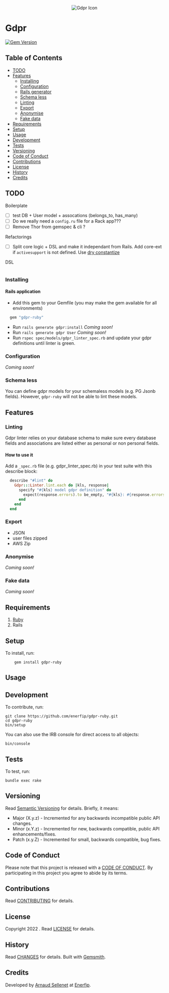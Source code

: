 <p align="center">
  <img src="gdpr.png" alt="Gdpr Icon"/>
</p>

# Gdpr

[![Gem Version](https://badge.fury.io/rb/gdpr-ruby.svg)](http://badge.fury.io/rb/gdpr-ruby)

<!-- Tocer[start]: Auto-generated, don't remove. -->

## Table of Contents

  - [TODO](#todo)
  - [Features](#features)
    - [Installing](#installing)
    - [Configuration](#configuration)
    - [Rails generator](#rails-generator)
    - [Schema less](#schema-less)
    - [Linting](#linting)
    - [Export](#export)
    - [Anonymise](#anonymise)
    - [Fake data](#fake-data)
  - [Requirements](#requirements)
  - [Setup](#setup)
  - [Usage](#usage)
  - [Development](#development)
  - [Tests](#tests)
  - [Versioning](#versioning)
  - [Code of Conduct](#code-of-conduct)
  - [Contributions](#contributions)
  - [License](#license)
  - [History](#history)
  - [Credits](#credits)

<!-- Tocer[finish]: Auto-generated, don't remove. -->

## TODO

Boilerplate
- [ ] test DB + User model + assocations (belongs_to, has_many)
- [ ] Do we really need a `config.ru` file for a Rack app???
- [ ] Remove Thor from gemspec & cli ?

Refactorings
- [ ] Split core logic + DSL and make it independant from Rails. Add core-ext if `activesupport` is not defined. Use [dry constantize](https://rubydoc.info/gems/dry-inflector/Dry/Inflector#constantize-instance_method)

DSL
```ruby

```
### Installing

#### Rails application

* Add this gem to your Gemfile (you may make the gem available for all environments)

```rb
  gem "gdpr-ruby"
```

* Run `rails generate gdpr:install` *Coming soon!*
* Run `rails generate gdpr User` *Coming soon!*
* Run `rspec spec/models/gdpr_linter_spec.rb` and update your gdpr definitions until linter is green.


### Configuration

*Coming soon!*

### Schema less

You can define gdpr models for your schemaless models (e.g. PG Jsonb fields).
However, `gdpr-ruby` will not be able to lint these models.

## Features

### Linting

Gdpr linter relies on your database schema to make sure every database fields and associations are listed either
as personal or non personal fields.

#### How to use it

Add a `_spec.rb` file  (e.g. gdpr_linter_spec.rb) in your test suite with this describe block:
```ruby
  describe "#lint" do
    Gdpr:::Linter.lint.each do |kls, response|
      specify "#{kls} model gdpr definition" do
        expect(response.errors).to be_empty, "#{kls}: #{response.errors.inspect}"
      end
    end
  end
```

### Export
- JSON
- user files zipped
- AWS Zip

### Anonymise

*Coming soon!*
### Fake data

*Coming soon!*
## Requirements

1. [Ruby](https://www.ruby-lang.org)
2. Rails

## Setup

To install, run:

```
    gem install gdpr-ruby
```

## Usage

## Development

To contribute, run:

    git clone https://github.com/enerfip/gdpr-ruby.git
    cd gdpr-ruby
    bin/setup

You can also use the IRB console for direct access to all objects:

    bin/console

## Tests

To test, run:

    bundle exec rake

## Versioning

Read [Semantic Versioning](https://semver.org) for details. Briefly, it means:

- Major (X.y.z) - Incremented for any backwards incompatible public API changes.
- Minor (x.Y.z) - Incremented for new, backwards compatible, public API enhancements/fixes.
- Patch (x.y.Z) - Incremented for small, backwards compatible, bug fixes.

## Code of Conduct

Please note that this project is released with a [CODE OF CONDUCT](CODE_OF_CONDUCT.md). By
participating in this project you agree to abide by its terms.

## Contributions

Read [CONTRIBUTING](CONTRIBUTING.md) for details.

## License

Copyright 2022 []().
Read [LICENSE](LICENSE.md) for details.

## History

Read [CHANGES](CHANGES.md) for details.
Built with [Gemsmith](https://www.alchemists.io/projects/gemsmith).

## Credits

Developed by [Arnaud Sellenet](https://www.github.com/enerfip-dev) at [Enerfip](https://www.enerfip.fr).
